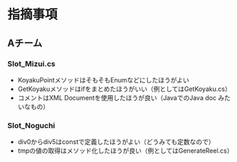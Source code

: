 # 指摘事項

## Aチーム

### Slot_Mizui.cs

* KoyakuPointメソッドはそもそもEnumなどにしたほうがよい
* GetKoyakuメソッドはifをまとめたほうがいい（例としてはGetKoyaku.cs）
* コメントはXML Documentを使用したほうが良い（JavaでのJava doc みたいなもの）

### Slot_Noguchi

* div0からdiv5はconstで定義したほうがよい（どうみても定数なので）
* tmpの値の取得はメソッド化したほうが良い（例としてはGenerateReel.cs）

